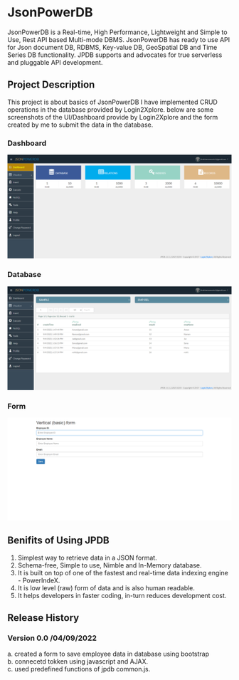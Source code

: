 # JsonPowerDB

JsonPowerDB is a Real-time, High Performance, Lightweight and Simple to Use, Rest API based Multi-mode DBMS. JsonPowerDB has ready to use API for Json document DB, RDBMS, Key-value DB, GeoSpatial DB and Time Series DB functionality. JPDB supports and advocates for true serverless and pluggable API development.

## Project Description 
This project is about basics of JsonPowerDB I have implemented 
CRUD operations in the database provided by Login2Xplore.
below are some screenshots of the UI/Dashboard provide by Login2Xplore
and the form created by me to submit the data in the database.

### Dashboard
![User Dashboard](Screenshots/Dashboard.PNG?text=User+Dashboard+Here)

### Database 
![Databse](Screenshots/Database.PNG?text=User+Dashboard+Here)

### Form 
![Form](Screenshots/Form.PNG?text=User+Dashboard+Here)

## Benifits of Using JPDB
 1. Simplest way to retrieve data in a JSON format.
 2. Schema-free, Simple to use, Nimble and In-Memory database.
 3. It is built on top of one of the fastest and real-time data indexing engine - PowerIndeX.
 4.  It is low level (raw) form of data and is also human readable.
 5.  It helps developers in faster coding, in-turn reduces development cost.

## Release History

### Version 0.0 /04/09/2022
a. created a form to save employee data in database using bootstrap  \
b. connecetd tokken using javascript and AJAX.\
c. used predefined functions of jpdb common.js.
